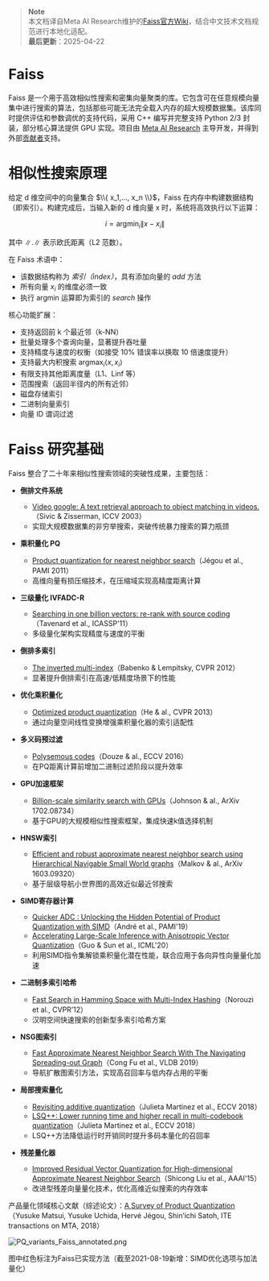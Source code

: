 > **Note**<br>
> 本文档译自Meta AI Research维护的[Faiss官方Wiki](https://github.com/facebookresearch/faiss/wiki)，结合中文技术文档规范进行本地化适配。<br>
> **最后更新**：2025-04-22

# Faiss

Faiss 是一个用于高效相似性搜索和密集向量聚类的库。它包含可在任意规模向量集中进行搜索的算法，包括那些可能无法完全载入内存的超大规模数据集。该库同时提供评估和参数调优的支持代码，采用 C++ 编写并完整支持 Python 2/3 封装，部分核心算法提供 GPU 实现。项目由 [Meta AI Research](https://research.facebook.com/) 主导开发，并得到外部[贡献者](https://github.com/facebookresearch/faiss/graphs/contributors)支持。

# 相似性搜索原理

给定 d 维空间中的向量集合 $\\{ x_1,..., x_n \\}$，Faiss 在内存中构建数据结构（即索引）。构建完成后，当输入新的 d 维向量 x 时，系统将高效执行以下运算：

$$
i = \mathrm{argmin}_i \lVert x - x_i \rVert
$$

其中 $\lVert.\rVert$ 表示欧氏距离（L2 范数）。

在 Faiss 术语中：
- 该数据结构称为 _索引（index）_，具有添加向量的 _add_ 方法
- 所有向量 $x_i$ 的维度必须一致
- 执行 argmin 运算即为索引的 _search_ 操作

核心功能扩展：
- 支持返回前 k 个最近邻（k-NN）
- 批量处理多个查询向量，显著提升吞吐量
- 支持精度与速度的权衡（如接受 10% 错误率以换取 10 倍速度提升）
- 支持最大内积搜索 $\mathrm{argmax}_i\langle x, x_i \rangle$
- 有限支持其他距离度量（L1、Linf 等）
- 范围搜索（返回半径内的所有近邻）
- 磁盘存储索引
- 二进制向量索引
- 向量 ID 谓词过滤

# Faiss 研究基础

Faiss 整合了二十年来相似性搜索领域的突破性成果，主要包括：

* **倒排文件系统**
  * [Video google: A text retrieval approach to object matching in videos.](http://ieeexplore.ieee.org/abstract/document/1238663/)（Sivic & Zisserman, ICCV 2003）  
  * 实现大规模数据集的非穷举搜索，突破传统暴力搜索的算力瓶颈

* **乘积量化 PQ**
  * [Product quantization for nearest neighbor search](https://hal.inria.fr/inria-00514462v2/document)（Jégou et al., PAMI 2011）
  * 高维向量有损压缩技术，在压缩域实现高精度距离计算

* **三级量化 IVFADC-R** 
  * [Searching in one billion vectors: re-rank with source coding](https://arxiv.org/pdf/1102.3828)（Tavenard et al., ICASSP'11）
  * 多级量化架构实现精度与速度的平衡

* **倒排多索引**  
  * [The inverted multi-index](http://ieeexplore.ieee.org/abstract/document/6248038/)（Babenko & Lempitsky, CVPR 2012）
  * 显著提升倒排索引在高速/低精度场景下的性能

* **优化乘积量化** 
  * [Optimized product quantization](http://ieeexplore.ieee.org/abstract/document/6678503/)（He & al., CVPR 2013）
  * 通过向量空间线性变换增强乘积量化器的索引适配性

* **多义码预过滤**
  * [Polysemous codes](http://link.springer.com/chapter/10.1007/978-3-319-46475-6_48)（Douze & al., ECCV 2016）
  * 在PQ距离计算前增加二进制过滤阶段以提升效率

* **GPU加速框架**
  * [Billion-scale similarity search with GPUs](https://arxiv.org/abs/1702.08734)（Johnson & al., ArXiv 1702.08734）
  * 基于GPU的大规模相似性搜索框架，集成快速k值选择机制

* **HNSW索引**
  * [Efficient and robust approximate nearest neighbor search using Hierarchical Navigable Small World graphs](https://arxiv.org/abs/1603.09320)（Malkov & al., ArXiv 1603.09320）
  * 基于层级导航小世界图的高效近似最近邻搜索

* **SIMD寄存器计算**  
  * [Quicker ADC : Unlocking the Hidden Potential of Product Quantization with SIMD](https://arxiv.org/abs/1812.09162)（André et al., PAMI'19）
  * [Accelerating Large-Scale Inference with Anisotropic Vector Quantization](https://arxiv.org/abs/1908.10396)（Guo & Sun et al., ICML'20）
  * 利用SIMD指令集解锁乘积量化潜在性能，联合应用于各向异性向量量化加速

* **二进制多索引哈希**
  * [Fast Search in Hamming Space with Multi-Index Hashing](http://www.cs.toronto.edu/~norouzi/research/papers/multi_index_hashing.pdf)（Norouzi et al., CVPR’12）
  * 汉明空间快速搜索的创新型多索引哈希方案

* **NSG图索引**
  * [Fast Approximate Nearest Neighbor Search With The Navigating Spreading-out Graph](https://arxiv.org/abs/1707.00143)（Cong Fu et al., VLDB 2019）
  * 导航扩散图索引方法，实现高召回率与低内存占用的平衡

* **局部搜索量化**
  * [Revisiting additive quantization](https://drive.google.com/file/d/1dDuv6fQozLQFS2AJoNNFGTH499QIp_vO/view)（Julieta Martinez et al., ECCV 2018）
  * [LSQ++: Lower running time and higher recall in multi-codebook quantization](https://openaccess.thecvf.com/content_ECCV_2018/html/Julieta_Martinez_LSQ_lower_runtime_ECCV_2018_paper.html)（Julieta Martinez et al., ECCV 2018）
  * LSQ++方法降低运行时开销同时提升多码本量化的召回率

* **残差量化器**
  * [Improved Residual Vector Quantization for High-dimensional Approximate Nearest Neighbor Search](https://arxiv.org/abs/1509.05195)（Shicong Liu et al., AAAI'15）
  * 改进型残差向量量化技术，优化高维近似搜索的内存效率

产品量化领域核心文献（综述论文）：[A Survey of Product Quantization](https://www.jstage.jst.go.jp/article/mta/6/1/6_2/_pdf)（Yusuke Matsui, Yusuke Uchida, Hervé Jégou,
Shin’ichi Satoh, ITE transactions on MTA, 2018）

![PQ_variants_Faiss_annotated.png](https://raw.githubusercontent.com/wiki/facebookresearch/faiss/PQ_variants_Faiss_annotated.png)

图中红色标注为Faiss已实现方法（截至2021-08-19新增：SIMD优化选项与加法量化）
